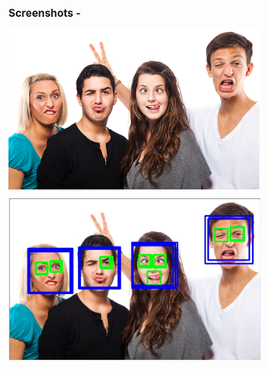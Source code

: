 Screenshots -
------------------------------------
![Alt text](image.jpg "Test Image.")


![Alt text](result_2.JPG "Resulting image after feature detection.")


